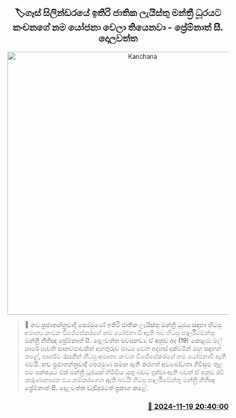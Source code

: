 <p align='center'><b><h2 align='center' title='Kanchana's name has been proposed for the rest of the National List MPs in Gas Cylinder - Premnath C. Dolawatta'>🏷ගෑස් සිලින්ඩරයේ ඉතිරි ජාතික ලැයිස්තු මන්ත්‍රී ධූරයට කංචනගේ නම යෝජනා වෙලා තියෙනවා - ප්‍රේම්නාත් සී. දොලවත්ත</h2></b></p>
<p align='center'><img src='https://helakuru.sgp1.cdn.digitaloceanspaces.com/esana/images/lib/premanath-c-dolawaththa-new.jpg' width='600' alt='Kanchana's name has been proposed for the rest of the National List MPs in Gas Cylinder - Premnath C. Dolawatta'></p>

>📝 නව ප්‍රජාතන්ත්‍රවාදී පෙරමුණේ ඉතිරි ජාතික ලැයිස්තු මන්ත්‍රී ධූරය සඳහා හිටපු අමාත්‍ය කංචන විජේසේකරගේ නම යෝජනා වී ඇති බව හිටපු පාර්ලිමේන්තු මන්ත්‍රි නීතිඥ ප්‍රේම්නාත් සී. දොලවත්ත පවසනවා.
ඒ අනුව අද (19) කොළඹ මල් පාරේ පැවති සාකච්ඡාවකින් අනතුරුව මාධ්‍ය වෙත අදහස් දක්වමින් ඔහු සඳහන් කළේ, පාර්ශව රැසකින් හිටපු අමාත්‍ය කංචන විජේසේකරගේ නම යෝජනාවී ඇති බවයි.
නව ප්‍රජාතන්ත්‍රවාදී පෙරමුණ සමඟ ඇති කරගත් අවබෝධතා ගිවිසුම තුළ එම පක්ෂයට එක් මන්ත්‍රී ධූරයක් හිමිවිය යුතු බවට දක්වා ඇති බවත් ඒ අනුව රවී කරුණානායක එය නම්කරගෙන ඇති බවයි හිටපු පාර්ලිමේන්තු මන්ත්‍රි නීතිඥ ප්‍රේම්නාත් සී. දොලවත්ත වැඩිදුරටත් ප්‍රකාශ කළේ. 


<h3 align='right'><a href='https://www.helakuru.lk/esana/p/105234/'>📅 2024-11-19 20:40:00</a></h3>
